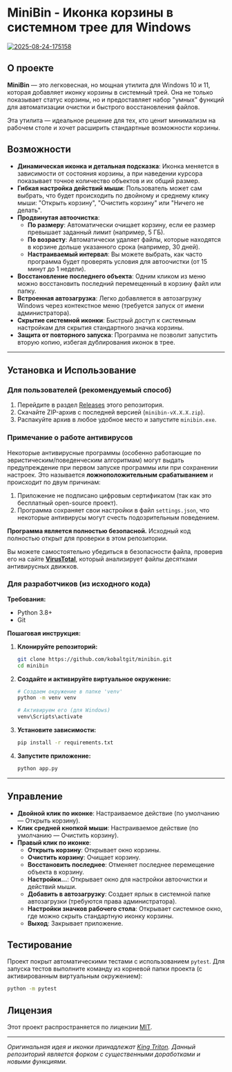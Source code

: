 # MiniBin - Иконка корзины в системном трее для Windows

<a href="https://ibb.co/hxtQvfbG"><img src="https://i.ibb.co/HLkwQd6c/2025-08-24-175158.png" alt="2025-08-24-175158" border="0"></a>

## О проекте

**MiniBin** — это легковесная, но мощная утилита для Windows 10 и 11, которая добавляет иконку корзины в системный трей. Она не только показывает статус корзины, но и предоставляет набор "умных" функций для автоматизации очистки и быстрого восстановления файлов.

Эта утилита — идеальное решение для тех, кто ценит минимализм на рабочем столе и хочет расширить стандартные возможности корзины.

## Возможности

*   **Динамическая иконка и детальная подсказка**: Иконка меняется в зависимости от состояния корзины, а при наведении курсора показывает точное количество объектов и их общий размер.
*   **Гибкая настройка действий мыши**: Пользователь может сам выбрать, что будет происходить по двойному и среднему клику мыши: "Открыть корзину", "Очистить корзину" или "Ничего не делать".
*   **Продвинутая автоочистка**:
    *   **По размеру**: Автоматически очищает корзину, если ее размер превышает заданный лимит (например, 5 ГБ).
    *   **По возрасту**: Автоматически удаляет файлы, которые находятся в корзине дольше указанного срока (например, 30 дней).
    *   **Настраиваемый интервал**: Вы можете выбрать, как часто программа будет проверять условия для автоочистки (от 15 минут до 1 недели).
*   **Восстановление последнего объекта**: Одним кликом из меню можно восстановить последний перемещенный в корзину файл или папку.
*   **Встроенная автозагрузка**: Легко добавляется в автозагрузку Windows через контекстное меню (требуется запуск от имени администратора).
*   **Скрытие системной иконки**: Быстрый доступ к системным настройкам для скрытия стандартного значка корзины.
*   **Защита от повторного запуска**: Программа не позволит запустить вторую копию, избегая дублирования иконок в трее.

---

## Установка и Использование

### Для пользователей (рекомендуемый способ)

1.  Перейдите в раздел [Releases](https://github.com/kobaltgit/minibin/releases) этого репозитория.
2.  Скачайте ZIP-архив с последней версией (`minibin-vX.X.X.zip`).
3.  Распакуйте архив в любое удобное место и запустите `minibin.exe`.

### Примечание о работе антивирусов

Некоторые антивирусные программы (особенно работающие по эвристическим/поведенческим алгоритмам) могут выдать предупреждение при первом запуске программы или при сохранении настроек. Это называется **ложноположительным срабатыванием** и происходит по двум причинам:
1.  Приложение не подписано цифровым сертификатом (так как это бесплатный open-source проект).
2.  Программа сохраняет свои настройки в файл `settings.json`, что некоторые антивирусы могут счесть подозрительным поведением.

**Программа является полностью безопасной.** Исходный код полностью открыт для проверки в этом репозитории.

Вы можете самостоятельно убедиться в безопасности файла, проверив его на сайте **[VirusTotal](https://www.virustotal.com/)**, который анализирует файлы десятками антивирусных движков.

### Для разработчиков (из исходного кода)

**Требования:**
*   Python 3.8+
*   Git

**Пошаговая инструкция:**

1.  **Клонируйте репозиторий:**
    ```bash
    git clone https://github.com/kobaltgit/minibin.git
    cd minibin
    ```

2.  **Создайте и активируйте виртуальное окружение:**
    ```bash
    # Создаем окружение в папке 'venv'
    python -m venv venv
    
    # Активируем его (для Windows)
    venv\Scripts\activate
    ```

3.  **Установите зависимости:**
    ```bash
    pip install -r requirements.txt
    ```

4.  **Запустите приложение:**
    ```bash
    python app.py 
    ``` 

---

## Управление

*   **Двойной клик по иконке**: Настраиваемое действие (по умолчанию — Открыть корзину).
*   **Клик средней кнопкой мыши**: Настраиваемое действие (по умолчанию — Очистить корзину).
*   **Правый клик по иконке**:
    *   **Открыть корзину**: Открывает окно корзины.
    *   **Очистить корзину**: Очищает корзину.
    *   **Восстановить последнее**: Отменяет последнее перемещение объекта в корзину.
    *   **Настройки...**: Открывает окно для настройки автоочистки и действий мыши.
    *   **Добавить в автозагрузку**: Создает ярлык в системной папке автозагрузки (требуются права администратора).
    *   **Настройки значков рабочего стола**: Открывает системное окно, где можно скрыть стандартную иконку корзины.
    *   **Выход**: Закрывает приложение.

## Тестирование

Проект покрыт автоматическими тестами с использованием `pytest`. Для запуска тестов выполните команду из корневой папки проекта (с активированным виртуальным окружением):
```bash
python -m pytest
```

## Лицензия

Этот проект распространяется по лицензии [MIT](https://choosealicense.com/licenses/mit/).

---
*Оригинальная идея и иконки принадлежат [King Triton](https://github.com/king-tri-ton). Данный репозиторий является форком с существенными доработками и новыми функциями.*